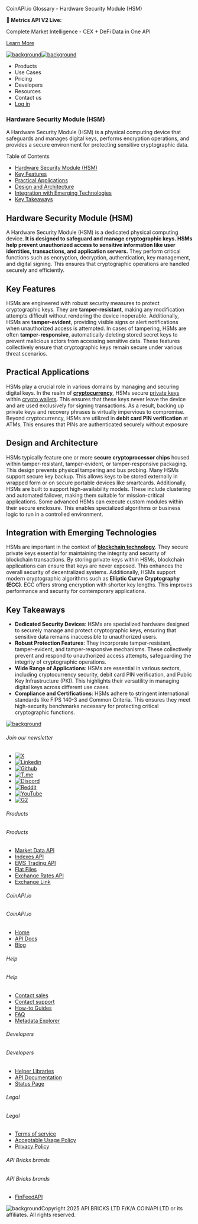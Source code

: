 CoinAPI.io Glossary - Hardware Security Module (HSM)

**🚀 Metrics API V2 Live:**

Complete Market Intelligence - CEX + DeFi Data in One API

[Learn More](https://www.coinapi.io/blog/metrics-api-v2-trading-volume-analysis-and-on-chain-metrics)

[![background](https://cdn.sanity.io/images/o65xz72l/production/268144c90959611dea3e360f81e4549c3cd03fd0-142x34.svg)![background](https://cdn.sanity.io/images/o65xz72l/production/e0ca0c29b08cb53631d77de4a84246da316d55d2-142x34.svg)](/)

* Products
* Use Cases
* Pricing
* Developers
* Resources
* Contact us
* [Log in](https://console.coinapi.io/)

### Hardware Security Module (HSM)

A Hardware Security Module (HSM) is a physical computing device that safeguards and manages digital keys, performs encryption operations, and provides a secure environment for protecting sensitive cryptographic data.

Table of Contents

* [Hardware Security Module (HSM)](#link-fa932d08aefd)
* [Key Features](#link-b661f20099b9)
* [Practical Applications](#link-7035de309f3d)
* [Design and Architecture](#link-8e8472e9c35e)
* [Integration with Emerging Technologies](#link-602d1409c73c)
* [Key Takeaways](#link-ec4f0443f36c)

Hardware Security Module (HSM)
------------------------------

A Hardware Security Module (HSM) is a dedicated physical computing device. **It is designed to safeguard and manage cryptographic keys. HSMs help prevent unauthorized access to sensitive information like user identities, transactions, and application servers.** They perform critical functions such as encryption, decryption, authentication, key management, and digital signing. This ensures that cryptographic operations are handled securely and efficiently.

Key Features
------------

HSMs are engineered with robust security measures to protect cryptographic keys. They are **tamper-resistant**, making any modification attempts difficult without rendering the device inoperable. Additionally, HSMs are **tamper-evident**, providing visible signs or alert notifications when unauthorized access is attempted. In cases of tampering, HSMs are often **tamper-responsive**, automatically deleting stored secret keys to prevent malicious actors from accessing sensitive data. These features collectively ensure that cryptographic keys remain secure under various threat scenarios.

Practical Applications
----------------------

HSMs play a crucial role in various domains by managing and securing digital keys. In the realm of [**cryptocurrency**](https://www.coinapi.io/learn/glossary/cryptocurrency), HSMs secure [private keys](https://www.coinapi.io/learn/glossary/private-key) within [crypto wallets](https://www.coinapi.io/learn/glossary/crypto-wallet). This ensures that these keys never leave the device and are used exclusively for signing transactions. As a result, backing up private keys and recovery phrases is virtually impervious to compromise. Beyond cryptocurrency, HSMs are utilized in **debit card PIN verification** at ATMs. This ensures that PINs are authenticated securely without exposure

Design and Architecture
-----------------------

HSMs typically feature one or more **secure cryptoprocessor chips** housed within tamper-resistant, tamper-evident, or tamper-responsive packaging. This design prevents physical tampering and bus probing. Many HSMs support secure key backup. This allows keys to be stored externally in wrapped form or on secure portable devices like smartcards. Additionally, HSMs are built to support high-availability models. These include clustering and automated failover, making them suitable for mission-critical applications. Some advanced HSMs can execute custom modules within their secure enclosure. This enables specialized algorithms or business logic to run in a controlled environment.

Integration with Emerging Technologies
--------------------------------------

HSMs are important in the context of [**blockchain technology**](https://www.coinapi.io/learn/glossary/blockchain). They secure private keys essential for maintaining the integrity and security of blockchain transactions. By storing private keys within HSMs, blockchain applications can ensure that keys are never exposed. This enhances the overall security of decentralized systems. Additionally, HSMs support modern cryptographic algorithms such as **Elliptic Curve Cryptography (ECC)**. ECC offers strong encryption with shorter key lengths. This improves performance and security for contemporary applications.

Key Takeaways
-------------

* **Dedicated Security Devices**: HSMs are specialized hardware designed to securely manage and protect cryptographic keys, ensuring that sensitive data remains inaccessible to unauthorized users.
* **Robust Protection Features**: They incorporate tamper-resistant, tamper-evident, and tamper-responsive mechanisms. These collectively prevent and respond to unauthorized access attempts, safeguarding the integrity of cryptographic operations.
* **Wide Range of Applications**: HSMs are essential in various sectors, including cryptocurrency security, debit card PIN verification, and Public Key Infrastructure (PKI). This highlights their versatility in managing digital keys across different use cases.
* **Compliance and Certifications**: HSMs adhere to stringent international standards like FIPS 140-3 and Common Criteria. This ensures they meet high-security benchmarks necessary for protecting critical cryptographic functions.

[![background](https://cdn.sanity.io/images/o65xz72l/production/99475f0760777c30125556b2707e1e8f77f2fba0-179x42.svg)](/)

###### Join our newsletter

* [![X](https://cdn.sanity.io/images/o65xz72l/production/89a93ecdd3eaa62f0d2bad091ff6d92a31e9c372-28x28.svg)](https://twitter.com/realcoinapi "X")
* [![Linkedin](https://cdn.sanity.io/images/o65xz72l/production/be666e8656abe83e43c1db9a3ab76d44b9af5cb5-28x28.svg)](https://www.linkedin.com/company/coinapi "Linkedin")
* [![Github](https://cdn.sanity.io/images/o65xz72l/production/80703d2d9baaef7e7f5471a54a720b9383a63aab-28x28.svg)](https://github.com/coinapi/coinapi-sdk "Github")
* [![T.me](https://cdn.sanity.io/images/o65xz72l/production/39be23a1db383ad12c3e9d4bebae9bc77bf59b8b-28x28.svg)](https://t.me/coinapiofficial "T.me")
* [![Discord](https://cdn.sanity.io/images/o65xz72l/production/9862f060f9b89536f18d4e8770a11bfb00c3e3fd-30x28.svg)](https://discord.gg/vgJbjjsVaC "Discord")
* [![Reddit](https://cdn.sanity.io/images/o65xz72l/production/d02e41d1eab87d289f2bc6a390bcd0c7def1b7ac-30x28.svg)](https://www.reddit.com/r/CoinAPI/ "Reddit")
* [![YouTube](https://cdn.sanity.io/images/o65xz72l/production/535425f0f99df8b6173d663721f8941430d637b2-28x28.svg)](https://www.youtube.com/@CoinAPI_Official "YouTube")
* [![G2](/_next/image?url=https%3A%2F%2Fcdn.sanity.io%2Fimages%2Fo65xz72l%2Fproduction%2F4b1d455c2cab4bf625e7cc96a1b74695c0b3c4bc-28x28.png&w=64&q=75)](https://www.g2.com/products/coinapi/reviews "G2")

###### Products

###### Products

* [Market Data API](/products/market-data-api)
* [Indexes API](/products/indexes-api)
* [EMS Trading API](/products/ems-api)
* [Flat Files](/products/flat-files)
* [Exchange Rates API](/products/exchange-rates-api)
* [Exchange Link](https://www.coinapi.io/products/exchange-link)

###### CoinAPI.io

###### CoinAPI.io

* [Home](https://www.coinapi.io/)
* [API Docs](https://docs.coinapi.io/?_gl=1*jgom05*_gcl_au*NTIxNjU3NzExLjE3MzU1OTM0MTE.*_ga*OTI3MDg0NzQ2LjE3MzU1OTM0MDk.*_ga_063767QGZW*MTczODA3Mzc5MC43My4wLjE3MzgwNzM3OTAuNjAuMC4w*_ga_EXCQW96F7R*MTczODA3Mzc5MC4xMjEuMC4xNzM4MDczNzkwLjAuMC4w)
* [Blog](https://www.coinapi.io/blog)

###### Help

###### Help

* [Contact sales](/contact-us)
* [Contact support](https://console.coinapi.io/?link=/support-tickets)
* [How-to Guides](https://docs.coinapi.io/market-data/how-to-guides/?_gl=1*16m3ndl*_gcl_au*NTIxNjU3NzExLjE3MzU1OTM0MTE.*_ga*OTI3MDg0NzQ2LjE3MzU1OTM0MDk.*_ga_063767QGZW*MTczODA3Mzc5MC43My4wLjE3MzgwNzM3OTAuNjAuMC4w*_ga_EXCQW96F7R*MTczODA3Mzc5MC4xMjEuMC4xNzM4MDczNzkwLjAuMC4w)
* [FAQ](https://docs.coinapi.io/general/faq/?_gl=1*dfjpiw*_gcl_au*NTIxNjU3NzExLjE3MzU1OTM0MTE.*_ga*OTI3MDg0NzQ2LjE3MzU1OTM0MDk.*_ga_063767QGZW*MTczODA3Mzc5MC43My4wLjE3MzgwNzM3OTAuNjAuMC4w*_ga_EXCQW96F7R*MTczODA3Mzc5MC4xMjEuMC4xNzM4MDczNzkwLjAuMC4w)
* [Metadata Explorer](https://docs.coinapi.io/market-data/metadata-tables/introduction)

###### Developers

###### Developers

* [Helper Libraries](https://github.com/api-bricks/api-bricks-sdk/)
* [API Documentation](https://docs.coinapi.io/?_gl=1*iuavdb*_gcl_au*NTIxNjU3NzExLjE3MzU1OTM0MTE.*_ga*OTI3MDg0NzQ2LjE3MzU1OTM0MDk.*_ga_063767QGZW*MTczODA3Mzc5MC43My4wLjE3MzgwNzM3OTAuNjAuMC4w*_ga_EXCQW96F7R*MTczODA3Mzc5MC4xMjEuMC4xNzM4MDczNzkwLjAuMC4w)
* [Status Page](https://status.coinapi.io/?_gl=1*1ww1bbe*_gcl_au*NTIxNjU3NzExLjE3MzU1OTM0MTE.*_ga*OTI3MDg0NzQ2LjE3MzU1OTM0MDk.*_ga_063767QGZW*MTczODA3Mzc5MC43My4wLjE3MzgwNzM3OTAuNjAuMC4w*_ga_EXCQW96F7R*MTczODA3Mzc5MC4xMjEuMC4xNzM4MDczNzkwLjAuMC4w)

###### Legal

###### Legal

* [Terms of service](/legal#terms)
* [Acceptable Usage Policy](/legal#aup)
* [Privacy Policy](/legal#policy)

###### API Bricks brands

###### API Bricks brands

* [FinFeedAPI](https://finfeedapi.com/?utm_source=coinapi.io&utm_medium=referral&utm_campaign=footer)

![background](https://cdn.sanity.io/images/o65xz72l/production/5f005fa1cc9dc85c59ae054bb4a4838566b65c4e-25x26.svg)Copyright 2025 API BRICKS LTD F/K/A COINAPI LTD or its affiliates. All rights reserved.